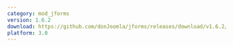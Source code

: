 ```yaml
---
category: mod_jforms
version: 1.6.2
download: https://github.com/donJoomla/jforms/releases/download/v1.6.2/mod_jforms_162_j30.zip
platform: 3.0
---
```


